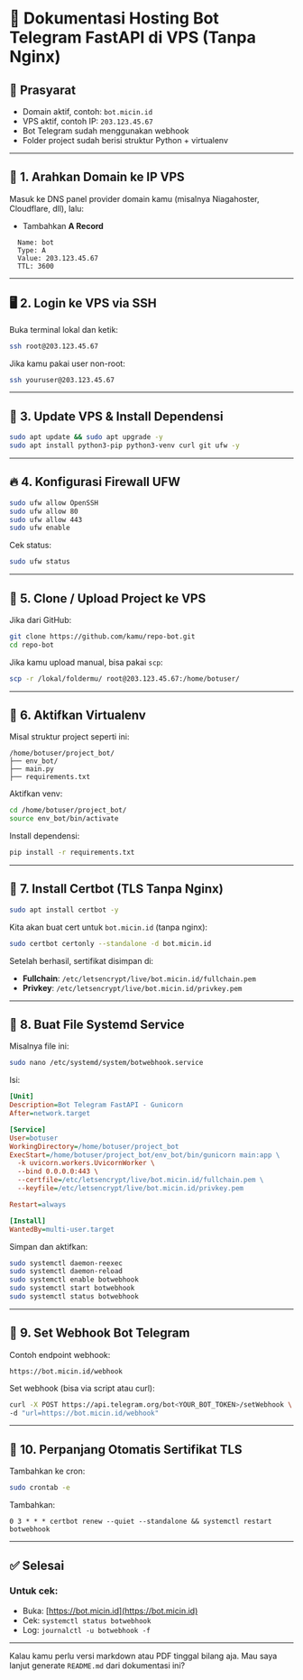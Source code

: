 # 📘 Dokumentasi Hosting Bot Telegram FastAPI di VPS (Tanpa Nginx)

## 🧾 Prasyarat

* Domain aktif, contoh: `bot.micin.id`
* VPS aktif, contoh IP: `203.123.45.67`
* Bot Telegram sudah menggunakan webhook
* Folder project sudah berisi struktur Python + virtualenv

---

## 🔐 1. Arahkan Domain ke IP VPS

Masuk ke DNS panel provider domain kamu (misalnya Niagahoster, Cloudflare, dll), lalu:

* Tambahkan **A Record**

```
  Name: bot
  Type: A
  Value: 203.123.45.67
  TTL: 3600
```

---

## 🖥️ 2. Login ke VPS via SSH

Buka terminal lokal dan ketik:

```bash
ssh root@203.123.45.67
```

Jika kamu pakai user non-root:

```bash
ssh youruser@203.123.45.67
```

---

## 🔧 3. Update VPS & Install Dependensi

```bash
sudo apt update && sudo apt upgrade -y
sudo apt install python3-pip python3-venv curl git ufw -y
```

---

## 🔥 4. Konfigurasi Firewall UFW

```bash
sudo ufw allow OpenSSH
sudo ufw allow 80
sudo ufw allow 443
sudo ufw enable
```

Cek status:

```bash
sudo ufw status
```

---

## 📂 5. Clone / Upload Project ke VPS

Jika dari GitHub:

```bash
git clone https://github.com/kamu/repo-bot.git
cd repo-bot
```

Jika kamu upload manual, bisa pakai `scp`:

```bash
scp -r /lokal/foldermu/ root@203.123.45.67:/home/botuser/
```

---

## 🐍 6. Aktifkan Virtualenv

Misal struktur project seperti ini:

```
/home/botuser/project_bot/
├── env_bot/
├── main.py
├── requirements.txt
```

Aktifkan venv:

```bash
cd /home/botuser/project_bot/
source env_bot/bin/activate
```

Install dependensi:

```bash
pip install -r requirements.txt
```

---

## 🔑 7. Install Certbot (TLS Tanpa Nginx)

```bash
sudo apt install certbot -y
```

Kita akan buat cert untuk `bot.micin.id` (tanpa nginx):

```bash
sudo certbot certonly --standalone -d bot.micin.id
```

Setelah berhasil, sertifikat disimpan di:

* **Fullchain**: `/etc/letsencrypt/live/bot.micin.id/fullchain.pem`
* **Privkey**: `/etc/letsencrypt/live/bot.micin.id/privkey.pem`

---

## 🔁 8. Buat File Systemd Service

Misalnya file ini:

```bash
sudo nano /etc/systemd/system/botwebhook.service
```

Isi:

```ini
[Unit]
Description=Bot Telegram FastAPI - Gunicorn
After=network.target

[Service]
User=botuser
WorkingDirectory=/home/botuser/project_bot
ExecStart=/home/botuser/project_bot/env_bot/bin/gunicorn main:app \
  -k uvicorn.workers.UvicornWorker \
  --bind 0.0.0.0:443 \
  --certfile=/etc/letsencrypt/live/bot.micin.id/fullchain.pem \
  --keyfile=/etc/letsencrypt/live/bot.micin.id/privkey.pem

Restart=always

[Install]
WantedBy=multi-user.target
```

Simpan dan aktifkan:

```bash
sudo systemctl daemon-reexec
sudo systemctl daemon-reload
sudo systemctl enable botwebhook
sudo systemctl start botwebhook
sudo systemctl status botwebhook
```

---

## 🔗 9. Set Webhook Bot Telegram

Contoh endpoint webhook:

```
https://bot.micin.id/webhook
```

Set webhook (bisa via script atau curl):

```bash
curl -X POST https://api.telegram.org/bot<YOUR_BOT_TOKEN>/setWebhook \
-d "url=https://bot.micin.id/webhook"
```

---

## 🔁 10. Perpanjang Otomatis Sertifikat TLS

Tambahkan ke cron:

```bash
sudo crontab -e
```

Tambahkan:

```
0 3 * * * certbot renew --quiet --standalone && systemctl restart botwebhook
```

---

## ✅ Selesai

### Untuk cek:

* Buka: [https://bot.micin.id](https://bot.micin.id)
* Cek: `systemctl status botwebhook`
* Log: `journalctl -u botwebhook -f`

---

Kalau kamu perlu versi markdown atau PDF tinggal bilang aja. Mau saya lanjut generate `README.md` dari dokumentasi ini?
